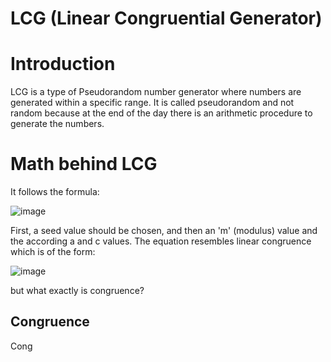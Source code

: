 # LCG (Linear Congruential Generator)
  # Introduction
  LCG is a type of Pseudorandom number generator where numbers are generated within a specific range.
  It is called pseudorandom and not random because at the end of the day there is an arithmetic procedure to generate the numbers.

  # Math behind LCG
  It follows the formula:

  ![image](https://github.com/Snapskillz123/LCG/assets/149099858/1184b621-6241-43cb-81d6-cecdb3ca4646)

  First, a seed value should be chosen, and then an 'm' (modulus) value and the according a and c values.
  The equation resembles linear congruence which is of the form:

  ![image](https://github.com/Snapskillz123/LCG/assets/149099858/e01d6992-0a34-4df3-851b-a224de4a7a79)

  but what exactly is congruence?
  ## Congruence
  Cong

  



  
